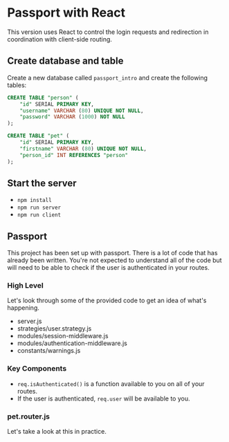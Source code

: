 # Passport with React
This version uses React to control the login requests and redirection in coordination with client-side routing.

## Create database and table

Create a new database called `passport_intro` and create the following tables:

```SQL
CREATE TABLE "person" (
    "id" SERIAL PRIMARY KEY,
    "username" VARCHAR (80) UNIQUE NOT NULL,
    "password" VARCHAR (1000) NOT NULL
);

CREATE TABLE "pet" (
    "id" SERIAL PRIMARY KEY,
    "firstname" VARCHAR (80) UNIQUE NOT NULL,
    "person_id" INT REFERENCES "person"
);
```

## Start the server

- `npm install`
- `npm run server`
- `npm run client`

## Passport

This project has been set up with passport. There is a lot of code that has already been written. You're not expected to understand all of the code but will need to be able to check if the user is authenticated in your routes.

### High Level

Let's look through some of the provided code to get an idea of what's happening.

- server.js
- strategies/user.strategy.js
- modules/session-middleware.js
- modules/authentication-middleware.js
- constants/warnings.js

### Key Components

- `req.isAuthenticated()` is a function available to you on all of your routes.
- If the user is authenticated, `req.user` will be available to you.

### pet.router.js

Let's take a look at this in practice.


